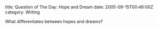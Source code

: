 title: Question of The Day: Hope and Dream
date: 2005-09-15T00:46:00Z
category: Writing

What differentiates between hopes and dreams?
